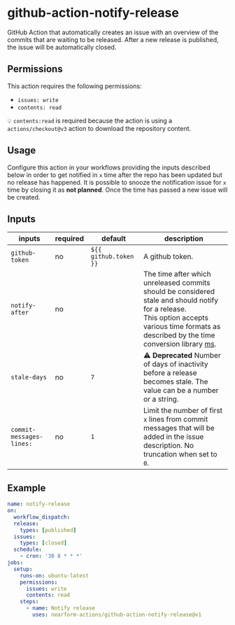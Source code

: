 # github-action-notify-release

GitHub Action that automatically creates an issue with an overview of the commits that are waiting to be released. After a new release is published, the issue will be automatically closed.

## Permissions

This action requires the following permissions:
  - `issues: write`
  - `contents: read`

💡 `contents:read` is required because the action is using a `actions/checkout@v3` action to download the repository content.

## Usage

Configure this action in your workflows providing the inputs described below in order to get notified in `x` time after the repo has been updated but no release has happened.
It is possible to snooze the notification issue for `x` time by closing it as **not planned**. Once the time has passed a new issue will be created.

## Inputs

| inputs                   | required | default               | description |
|--------------------------|----------|-----------------------|-------------|
| `github-token`           | no       | `${{ github.token }}` | A github token. |
| `notify-after`           | no       |                       | The time after which unreleased commits should be considered stale and should notify for a release.<br />This option accepts various time formats as described by the time conversion library [ms](https://github.com/vercel/ms). |
| `stale-days`             | no       | `7`                   | ⚠️ **Deprecated** Number of days of inactivity before a release becomes stale. The value can be a number or a string. |
| `commit-messages-lines:` | no       | `1`                   | Limit the number of first `x` lines from commit messages that will be added in the issue description. No truncation when set to `0`. |

## Example

```yaml
name: notify-release
on:
  workflow_dispatch:
  release:
    types: [published]
  issues:
    types: [closed]
  schedule:
    - cron: '30 8 * * *'
jobs:
  setup:
    runs-on: ubuntu-latest
    permissions:
      issues: write
      contents: read
    steps:
      - name: Notify release
        uses: nearform-actions/github-action-notify-release@v1
```
